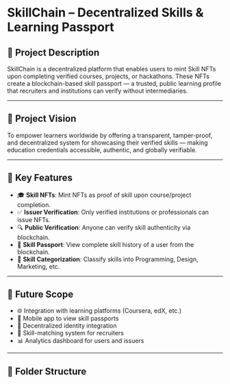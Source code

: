 # SkillChain – Decentralized Skills & Learning Passport

## 📄 Project Description

SkillChain is a decentralized platform that enables users to mint Skill NFTs upon completing verified courses, projects, or hackathons. These NFTs create a blockchain-based skill passport — a trusted, public learning profile that recruiters and institutions can verify without intermediaries.

---

## 🎯 Project Vision

To empower learners worldwide by offering a transparent, tamper-proof, and decentralized system for showcasing their verified skills — making education credentials accessible, authentic, and globally verifiable.

---

## 🚀 Key Features

- 🎓 **Skill NFTs**: Mint NFTs as proof of skill upon course/project completion.
- ✅ **Issuer Verification**: Only verified institutions or professionals can issue NFTs.
- 🔍 **Public Verification**: Anyone can verify skill authenticity via blockchain.
- 📂 **Skill Passport**: View complete skill history of a user from the blockchain.
- 🧠 **Skill Categorization**: Classify skills into Programming, Design, Marketing, etc.

---

## 🔮 Future Scope

- 🌐 Integration with learning platforms (Coursera, edX, etc.)
- 📱 Mobile app to view skill passports
- 🧩 Decentralized identity integration
- 💼 Skill-matching system for recruiters
- 📊 Analytics dashboard for users and issuers

---

## 📁 Folder Structure

